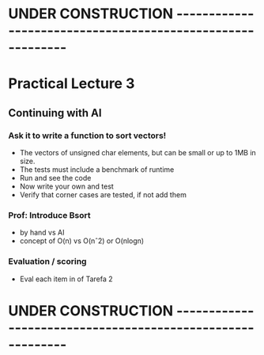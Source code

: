 # UNDER CONSTRUCTION -----------------------------------------------------------
# Practical Lecture 3

## Continuing with AI 

### Ask it to write a function to sort vectors!
- The vectors of unsigned char elements, but can be small or up to 1MB in size.
- The tests must include a benchmark of runtime
- Run and see the code
- Now write your own and test
- Verify that corner cases are tested, if not add them

### Prof: Introduce Bsort
- by hand vs AI
- concept of O(n) vs O(nˆ2) or O(nlogn)

### Evaluation / scoring
- Eval each item in of Tarefa 2

# UNDER CONSTRUCTION -----------------------------------------------------------
